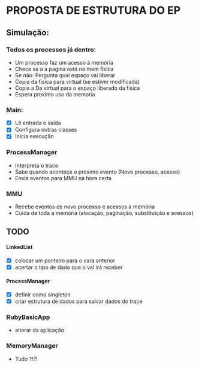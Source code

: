 # PROPOSTA DE ESTRUTURA DO EP

## Simulação:

### Todos os processos já dentro:
- Um processo faz um acesso à memória
- Checa se a a pagina está na mem fisica
- Se não: Pergunta qual espaço vai liberar
- Copia da fisica para virtual (se estiver modificada)
- Copia a Da virtual para o espaço liberado da fisica
- Espera proximo uso da memoria


### Main:  
- [X] Lê entrada e saida
- [X] Configura outras classes
- [x]  Inicia execução

### ProcessManager  
- Interpreta o trace
- Sabe quando aconteçe o proximo evento (Novo processo, acesso)
- Envia eventos para MMU na hora certa

### MMU 
- Recebe eventos de novo processo e acessos à memória
- Cuida de toda a memória (alocação, paginação, substituição e acessos)


## TODO

#### LinkedList
- [X] colocar um ponteiro para o cara anterior
- [X] acertar o tipo de dado que o val irá receber

#### ProcessManager
- [X] definir como singleton    
- [X] criar estrutura de dados para salvar dados do trace

### RubyBasicApp
- alterar da aplicação

### MemoryManager
- Tudo ?!?!